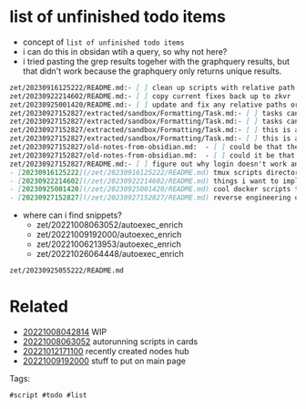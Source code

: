 # list of unfinished todo items

- concept of `list of unfinished todo items`
- i can do this in obsidan wtih a query, so why not here?
- i tried pasting the grep results togeher with the graphquery results, but that didn't work because the graphquery only returns unique results.

```markdown
zet/20230916125222/README.md:- [ ] clean up scripts with relative path issues
zet/20230922214602/README.md:- [ ] copy current fixes back up to zkvr
zet/20230925001420/README.md:- [ ] update and fix any relative paths or kb references
zet/20230927152827/extracted/sandbox/Formatting/Task.md:- [ ] tasks can be clicked in Preview to be checked off
zet/20230927152827/extracted/sandbox/Formatting/Task.md:- [ ] tasks can be clicked in Preview to be checked off
zet/20230927152827/extracted/sandbox/Formatting/Task.md:- [ ] this is an incomplete item
zet/20230927152827/extracted/sandbox/Formatting/Task.md:- [ ] this is an incomplete item
zet/20230927152827/old-notes-from-obsidian.md:  - [ ] could be that the password should be hashed by the client before even being sent? there was some stuff that looked like crypto algorithms?
zet/20230927152827/old-notes-from-obsidian.md:  - [ ] could it be that the user agent or something has to be right?
zet/20230927152827/README.md:- [ ] figure out why login doesn't work and return a token
- [20230916125222](/zet/20230916125222/README.md) tmux scripts directory #tmux #script #directory
- [20230922214602](/zet/20230922214602/README.md) things i want to implement in zkvr after working on the environment #idea
- [20230925001420](/zet/20230925001420/README.md) cool docker scripts to migrate #docker #script
- [20230927152827](/zet/20230927152827/README.md) reverse engineering obsidian to create an obsidian sync cli tool #program #command #reveng #util
```

- where can i find snippets?
  - zet/20221008063052/autoexec_enrich
  - zet/20221009192000/autoexec_enrich
  - zet/20221006213953/autoexec_enrich
  - zet/20221026064448/autoexec_enrich


` zet/20230925055222/README.md `

# Related

- [20221008042814](/zet/20221008042814/README.md) WIP
- [20221008063052](/zet/20221008063052/README.md) autorunning scripts in cards
- [20221012171100](/zet/20221012171100/README.md) recently created nodes hub
- [20221009192000](/zet/20221009192000/README.md) stuff to put on main page

Tags:

    #script #todo #list
